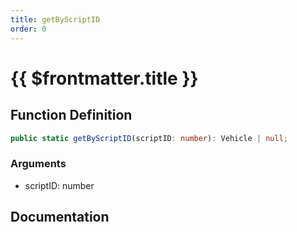 ```yaml
---
title: getByScriptID
order: 0
---
```


# {{ $frontmatter.title }}

## Function Definition

```ts
public static getByScriptID(scriptID: number): Vehicle | null;
```

### Arguments

* scriptID: number

## Documentation

<!--@include: ./parts/getByScriptID.md-->
